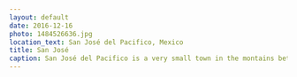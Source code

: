 ```yaml
---
layout: default
date: 2016-12-16
photo: 1484526636.jpg
location_text: San José del Pacifico, Mexico
title: San José
caption: San José del Pacifico is a very small town in the montains between Oaxaca and Puerto Escondido. It is famous for the hikes around and the 'hongos' ;)
---
```


